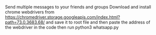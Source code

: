 Send multiple messages to your friends and groups
Download and install chrome webdrivers from https://chromedriver.storage.googleapis.com/index.html?path=73.0.3683.68/  and save it to root file and then paste the address of the webdriver in the code 
then run python3 whatsapp.py

